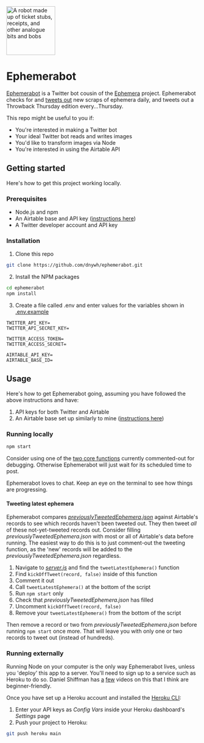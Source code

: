 <img src="https://user-images.githubusercontent.com/3104761/97854065-12cc5380-1d4d-11eb-832d-8cbf3e8654f4.jpg" alt="A robot made up of ticket stubs, receipts, and other analogue bits and bobs" width="128">

# Ephemerabot

[Ephemerabot](https://twitter.com/ephemerabot) is a Twitter bot cousin of the [Ephemera](https://github.com/dnywh/ephemera) project. Ephemerabot checks for and [tweets out](https://twitter.com/ephemerabot) new scraps of ephemera daily, and tweets out a Throwback Thursday edition every...Thursday.

This repo might be useful to you if:

- You're interested in making a Twitter bot
- Your ideal Twitter bot reads and writes images
- You'd like to transform images via Node
- You're interested in using the Airtable API

## Getting started

Here's how to get this project working locally.

### Prerequisites

- Node.js and npm
- An Airtable base and API key ([instructions here](https://github.com/dnywh/ephemera#1-get-your-airtable-in-order))
- A Twitter developer account and API key

### Installation

1. Clone this repo

```sh
git clone https://github.com/dnywh/ephemerabot.git
```

2. Install the NPM packages

```sh
cd ephemerabot
npm install
```

3. Create a file called .env and enter values for the variables shown in [.env.example](https://github.com/dnywh/ephemerabot/blob/master/.env.example)

```
TWITTER_API_KEY=
TWITTER_API_SECRET_KEY=

TWITTER_ACCESS_TOKEN=
TWITTER_ACCESS_SECRET=

AIRTABLE_API_KEY=
AIRTABLE_BASE_ID=
```

## Usage

Here's how to get Ephemerabot going, assuming you have followed the above instructions and have:

1. API keys for both Twitter and Airtable
2. An Airtable base set up similarly to mine ([instructions here](https://github.com/dnywh/ephemera#1-get-your-airtable-in-order))

### Running locally

```sh
npm start
```

Consider using one of the [two core functions](https://github.com/dnywh/ephemerabot/blob/master/server.js#L258) currently commented-out for debugging. Otherwise Ephemerabot will just wait for its scheduled time to post.

Ephemerabot loves to chat. Keep an eye on the terminal to see how things are progressing.

#### Tweeting latest ephemera

Ephemerabot compares _[previouslyTweetedEphemera.json](https://github.com/dnywh/ephemerabot/blob/master/previouslyTweetedEphemera.json)_ against Airtable's records to see which records haven't been tweeted out. They then tweet _all_ of these not-yet-tweeted records out. Consider filling _previouslyTweetedEphemera.json_ with most or all of Airtable's data before running. The easiest way to do this is to just comment-out the tweeting function, as the 'new' records will be added to the _previouslyTweetedEphemera.json_ regardless.

1. Navigate to _[server.js](https://github.com/dnywh/ephemerabot/blob/master/server.js)_ and find the `tweetLatestEphemera()` function
2. Find `kickOffTweet(record, false)` inside of this function
3. Comment it out
4. Call `tweetLatestEphemera()` at the bottom of the script
5. Run `npm start` only
6. Check that _previouslyTweetedEphemera.json_ has filled
7. Uncomment `kickOffTweet(record, false)`
8. Remove your `tweetLatestEphemera()` from the bottom of the script

Then remove a record or two from _previouslyTweetedEphemera.json_ before running `npm start` once more. That will leave you with only one or two records to tweet out (instead of hundreds).

### Running externally

Running Node on your computer is the only way Ephemerabot lives, unless you 'deploy' this app to a server. You'll need to sign up to a service such as Heroku to do so. Daniel Shiffman has [a](https://www.youtube.com/watch?v=Rz886HkV1j4) [few](https://www.youtube.com/watch?v=DwWPunpypNA) videos on this that I think are beginner-friendly.

Once you have set up a Heroku account and installed the [Heroku CLI](https://devcenter.heroku.com/articles/heroku-cli):

1. Enter your API keys as _Config Vars_ inside your Heroku dashboard's _Settings_ page
2. Push your project to Heroku:

```sh
git push heroku main
```
